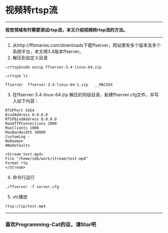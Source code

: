 # 视频转rtsp流
***
**视觉领域有时需要测试rtsp流，本文介绍视频转rtsp流的方法。**
***
1. 从http://ffbinaries.com/downloads下载ffserver，网站里有多个版本及多个系统平台，本文用3.4版本ffserver。
2. 解压到自定义目录
```language
~/rtsp$sudo unzip ffserver-3.4-linux-64.zip

~/rtsp$ ls

ffserver  ffserver-3.4-linux-64-1.zip   __MACOSX
```

3. 在ffserver-3.4-linux-64.zip 解压的同级目录，新建ffserver.cfg文件，并写入如下内容：
```language
RTSPPort 5454
BindAddress 0.0.0.0
RTSPBindAddress 0.0.0.0
MaxHTTPConnections 2000
MaxClients 1000
MaxBandwidth 30000
CustomLog -
NoDaemon
#NoDefaults
 
<Stream test.mp4>
File "/home/sdb/work/stream/test.mp4"
Format rtp
</Stream>
```

4. 命令行运行
```language
./ffserver -f server.cfg
```
5. vlc播放
```language
rtsp://ip/test.mp4
```

***
### **喜欢Programming-Cat的话，请Star吧**





